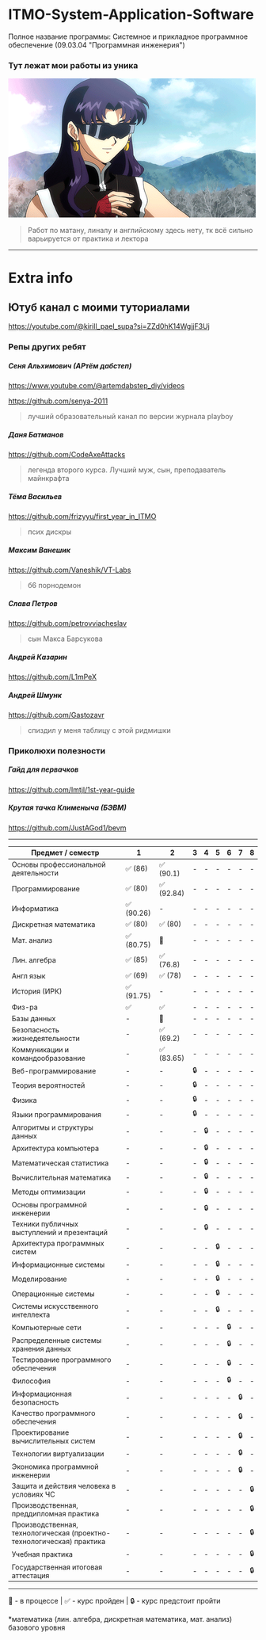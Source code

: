 # ITMO-System-Application-Software
Полное название программы: Системное и прикладное программное обеспечение (09.03.04 "Программная инженерия")
### Тут лежат мои работы из уника
![pic](https://github.com/bilyardvmetro/ITMO-System-Application-Software/blob/main/gifs/About.gif)


> Работ по матану, линалу и английскому здесь нету, тк всё сильно варьируется от практика и лектора
---
# Extra info
## Ютуб канал с моими туториалами
https://youtube.com/@kirill_pael_supa?si=ZZd0hK14WgjjF3Uj

### Репы других ребят

##### Сеня Альхимович (АРтём дабстеп)
https://www.youtube.com/@artemdabstep_diy/videos

https://github.com/senya-2011
> лучший образовательный канал по версии журнала playboy


##### Даня Батманов
https://github.com/CodeAxeAttacks
> легенда второго курса. Лучший муж, сын, преподаватель майнкрафта


##### Тёма Васильев
https://github.com/frizyyu/first_year_in_ITMO
> псих дискры


##### Максим Ванешик
https://github.com/Vaneshik/VT-Labs
> б6 порнодемон


##### Слава Петров
https://github.com/petrovviacheslav
> сын Макса Барсукова


##### Андрей Казарин
https://github.com/L1mPeX


##### Андрей Шмунк
https://github.com/Gastozavr
> спиздил у меня таблицу с этой ридмишки


### Приколюхи полезности
##### Гайд для первачков
https://github.com/Imtjl/1st-year-guide


##### Крутая тачка Клименыча (БЭВМ)
https://github.com/JustAGod1/bevm

---

| Предмет / семестр | 1 | 2 | 3 | 4 | 5 | 6 | 7 | 8 |
| ----------------- | - | - | - | - | - | - | - | - |
| Основы профессиональной деятельности | :white_check_mark: (86)| :white_check_mark: (90.1) | - | - | - | - | - | - |
| Программирование | :white_check_mark: (80)| :white_check_mark: (92.84) | - | - | - | - | - | - |
| Информатика | :white_check_mark: (90.26)| - | - | - | - | - | - | - |
| Дискретная математика | :white_check_mark: (80)| :white_check_mark: (80) | - | - | - | - | - | - |
| Мат. анализ | :white_check_mark: (80.75)| :construction: | - | - | - | - | - | - |
| Лин. алгебра | :white_check_mark: (85)| :white_check_mark: (76.8) | - | - | - | - | - | - |
| Англ язык | :white_check_mark: (69)| :white_check_mark: (78) | - | - | - | - | - | - |
| История (ИРК) | :white_check_mark: (91.75)| - | - | - | - | - | - | - |
| Физ-ра | :white_check_mark: | :white_check_mark: | - | - | - | - | - | - |
| Базы данных | - | :construction: | - | - | - | - | - | - |
| Безопасность жизнедеятельности | - | :white_check_mark: (69.2) | - | - | - | - | - | - |
| Коммуникации и командообразование | - | :white_check_mark: (83.65) | - | - | - | - | - | - |
| Веб-программирование | - | - | :lock: | - | - | - | - | - |
| Теория вероятностей | - | - | :lock: | - | - | - | - | - |
| Физика | - | - | :lock: | - | - | - | - | - |
| Языки программирования | - | - | :lock: | - | - | - | - | - |
| Алгоритмы и структуры данных | - | - | - | :lock: | - | - | - | - |
| Архитектура компьютера | - | - | - | :lock: | - | - | - | - |
| Математическая статистика | - | - | - | :lock: | - | - | - | - |
| Вычислительная математика | - | - | - | :lock: | - | - | - | - |
| Методы оптимизации | - | - | - | :lock: | - | - | - | - |
| Основы программной инженерии | - | - | - | :lock: | - | - | - | - |
| Техники публичных выступлений и презентаций | - | - | - | :lock: | - | - | - | - |
| Архитектура программных систем | - | - | - | - | :lock: | - | - | - |
| Информационные системы | - | - | - | - | :lock: | - | - | - |
| Моделирование | - | - | - | - | :lock: | - | - | - |
| Операционные системы | - | - | - | - | :lock: | - | - | - |
| Системы искусственного интеллекта | - | - | - | - | :lock: | - | - | - |
| Компьютерные сети | - | - | - | - | - | :lock: | - | - |
| Распределенные системы хранения данных | - | - | - | - | - | :lock: | - | - |
| Тестирование программного обеспечения | - | - | - | - | - | :lock: | - | - |
| Философия | - | - | - | - | - | :lock: | - | - |
| Информационная безопасность | - | - | - | - | - | - | :lock: | - |
| Качество программного обеспечения | - | - | - | - | - | - | :lock: | - |
| Проектирование вычислительных систем | - | - | - | - | - | - | :lock: | - |
| Технологии виртуализации | - | - | - | - | - | - | :lock: | - |
| Экономика программной инженерии | - | - | - | - | - | - | :lock: | - |
| Защита и действия человека в условиях ЧС | - | - | - | - | - | - | - | :lock: |
| Производственная, преддипломная практика | - | - | - | - | - | - | - | :lock: |
| Производственная, технологическая (проектно-технологическая) практика | - | - | - | - | - | - | - | :lock: |
| Учебная практика | - | - | - | - | - | - | - | :lock: |
| Государственная итоговая аттестация | - | - | - | - | - | - | - | :lock: |

---

:construction: - в процессе | :white_check_mark: - курс пройден | :lock: - курс предстоит пройти

*математика (лин. алгебра, дискретная математика, мат. анализ) базового уровня
